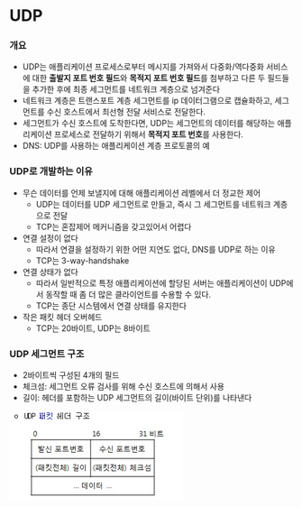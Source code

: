 # UDP

### 개요

- UDP는 애플리케이션 프로세스로부터 메시지를 가져와서 다중화/역다중화 서비스에 대한 **출발지 포트 번호 필드**와 **목적지 포트 번호 필드**를 첨부하고 다른 두 필드들을 추가한 후에 최종 세그먼트를 네트워크 계층으로 넘겨준다
- 네트워크 계층은 트랜스포트 계층 세그먼트를 ip 데이터그램으로 캡슐화하고, 세그먼트를 수신 호스트에서 최선형 전달 서비스로 전달한다.
- 세그먼트가 수신 호스트에 도착한다면, UDP는 세그먼트의 데이터를 해당하는 애플리케이션 프로세스로 전달하기 위해서 **목적지 포트 번호**를 사용한다.
- DNS: UDP를 사용하는 애플리케이션 계층 프로토콜의 예

### UDP로 개발하는 이유

- 무슨 데이터를 언제 보낼지에 대해 애플리케이션 레벨에서 더 정교한 제어
    - UDP는 데이터를 UDP 세그먼트로 만들고, 즉시 그 세그먼트를 네트워크 계층으로 전달
    - TCP는 혼잡제어 메커니즘을 갖고있어서 어렵다
- 연결 설정이 없다
    - 따라서 연결을 설정하기 위한 어떤 지연도 없다, DNS를 UDP로 하는 이유
    - TCP는 3-way-handshake
- 연결 상태가 없다
    - 따라서 일반적으로 특정 애플리케이션에 할당된 서버는 애플리케이션이 UDP에서 동작할 때 좀 더 많은 클라이언트를 수용할 수 있다.
    - TCP는 종단 시스템에서 연결 상태를 유지한다
- 작은 패킷 헤더 오버헤드
    - TCP는 20바이트, UDP는 8바이트

### UDP 세그먼트 구조

- 2바이트씩 구성된 4개의 필드
- 체크섬: 세그먼트 오류 검사를 위해 수신 호스트에 의해서 사용
- 길이: 헤더를 포함하는 UDP 세그먼트의 길이(바이트 단위)를 나타낸다

![image_1](./udp/udp_1.png)

